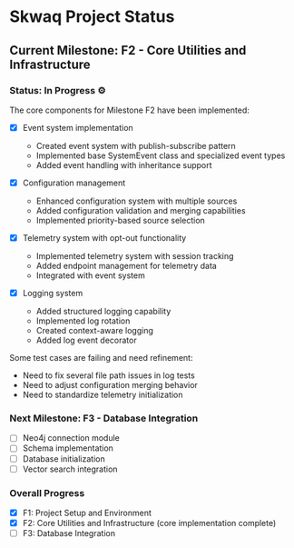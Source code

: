 # Skwaq Project Status

## Current Milestone: F2 - Core Utilities and Infrastructure

### Status: In Progress ⚙️

The core components for Milestone F2 have been implemented:

- [x] Event system implementation
  - Created event system with publish-subscribe pattern
  - Implemented base SystemEvent class and specialized event types
  - Added event handling with inheritance support

- [x] Configuration management
  - Enhanced configuration system with multiple sources
  - Added configuration validation and merging capabilities
  - Implemented priority-based source selection

- [x] Telemetry system with opt-out functionality
  - Implemented telemetry system with session tracking
  - Added endpoint management for telemetry data
  - Integrated with event system

- [x] Logging system
  - Added structured logging capability
  - Implemented log rotation
  - Created context-aware logging
  - Added log event decorator

Some test cases are failing and need refinement:
- Need to fix several file path issues in log tests
- Need to adjust configuration merging behavior
- Need to standardize telemetry initialization

### Next Milestone: F3 - Database Integration

- [ ] Neo4j connection module
- [ ] Schema implementation
- [ ] Database initialization
- [ ] Vector search integration

### Overall Progress
- [x] F1: Project Setup and Environment
- [x] F2: Core Utilities and Infrastructure (core implementation complete)
- [ ] F3: Database Integration